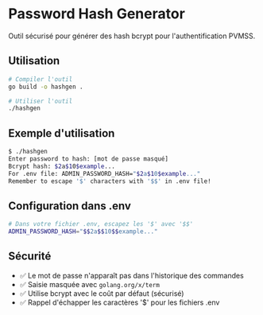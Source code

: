 # Password Hash Generator

Outil sécurisé pour générer des hash bcrypt pour l'authentification PVMSS.

## Utilisation

```bash
# Compiler l'outil
go build -o hashgen .

# Utiliser l'outil
./hashgen
```

## Exemple d'utilisation

```bash
$ ./hashgen
Enter password to hash: [mot de passe masqué]
Bcrypt hash: $2a$10$example...
For .env file: ADMIN_PASSWORD_HASH="$2a$10$example..."
Remember to escape '$' characters with '$$' in .env file!
```

## Configuration dans .env

```bash
# Dans votre fichier .env, escapez les '$' avec '$$'
ADMIN_PASSWORD_HASH="$$2a$$10$$example..."
```

## Sécurité

- ✅ Le mot de passe n'apparaît pas dans l'historique des commandes
- ✅ Saisie masquée avec `golang.org/x/term`
- ✅ Utilise bcrypt avec le coût par défaut (sécurisé)
- ✅ Rappel d'échapper les caractères '$' pour les fichiers .env
